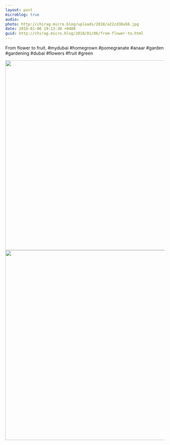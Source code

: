 ```yaml
---
layout: post
microblog: true
audio: 
photo: http://chirag.micro.blog/uploads/2018/a22cd38a56.jpg
date: 2018-01-06 19:13:30 +0400
guid: http://chirag.micro.blog/2018/01/06/from-flower-to.html
---
```

From flower to fruit. #mydubai #homegrown #pomegranate #anaar #garden #gardening #dubai #flowers #fruit #green

<img src="http://chirag.micro.blog/uploads/2018/b29d759df6.jpg" width="598" height="600" /><img src="http://chirag.micro.blog/uploads/2018/a22cd38a56.jpg" width="600" height="600" />
